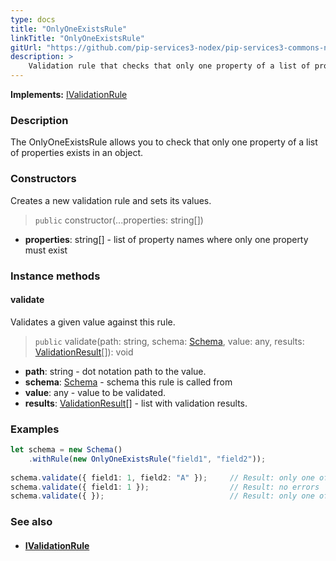```yaml
---
type: docs
title: "OnlyOneExistsRule"
linkTitle: "OnlyOneExistsRule"
gitUrl: "https://github.com/pip-services3-nodex/pip-services3-commons-nodex"
description: >
    Validation rule that checks that only one property of a list of properties exists in an object.
---
```


**Implements:** [IValidationRule](../ivalidation_rule)

### Description

The OnlyOneExistsRule allows you to check that only one property of a list of properties exists in an object.

### Constructors
Creates a new validation rule and sets its values. 

> `public` constructor(...properties: string[])

- **properties**: string[] - list of property names where only one property must exist

### Instance methods

#### validate
Validates a given value against this rule.

> `public` validate(path: string, schema: [Schema](../schema), value: any, results: [ValidationResult](../validation_result)[]): void

- **path**: string - dot notation path to the value.
- **schema**: [Schema](../schema) - schema this rule is called from
- **value**: any - value to be validated.
- **results**: [ValidationResult](../validation_result)[] - list with validation results.


### Examples

```typescript
let schema = new Schema()
    .withRule(new OnlyOneExistsRule("field1", "field2"));
     
schema.validate({ field1: 1, field2: "A" });     // Result: only one of properties field1, field2 must exist
schema.validate({ field1: 1 });                  // Result: no errors
schema.validate({ });                            // Result: only one of properties field1, field2 must exist

```

### See also
- #### [IValidationRule](../ivalidation_rule)
